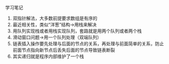 学习笔记

1. 双指针解法，大多数前提要求数组是有序的
2. 最近相关性，类似“洋葱”结构->用栈来解决
3. 用队列实现栈或者用栈实现队列，套路就是用两个队列或者两个栈
4. 滑动窗口问题->用一个队列处理（双端队列）
5. 链表插入操作要先处理与后面的节点的关系，再处理与前面简单的关系，防止前面节点指向新节点后丢失后面的节点导致链表断裂
6. 其实递归就是程序内部维护了一个栈
